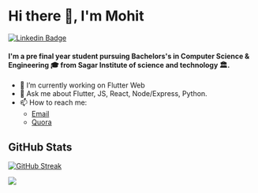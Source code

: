 # Hi there 👋, I'm Mohit

[![Linkedin Badge](https://img.shields.io/badge/-LinkedIn-0e76a8?style=flat-square&logo=Linkedin&logoColor=white)](https://www.linkedin.com/in/mohit-kushwaha/)

<h4>I'm a pre final year student pursuing Bachelors's in Computer Science & Engineering 🎓 from Sagar Institute of science and technology 🏛.</h4>

- 🔭 I’m currently working on Flutter Web
- 💬 Ask me about Flutter, JS, React, Node/Express, Python.
- 📫 How to reach me:
  - [Email](mohitkush375@gmail.com)
  - [Quora](https://www.quora.com/profile/Mohit-Kushwaha-63)


## GitHub Stats

[![GitHub Streak](https://github-readme-streak-stats.herokuapp.com/?user=mohit-codes)](https://github.com/mohit-codes/github-readme-streak-stats)

<div>
  <img src="https://github-readme-stats.vercel.app/api?username=mohit-codes&count_private=true&include_all_commits=true&custom_title=Mohit's GitHub stats&show_icons=true&title_color=fb8c00" />
</div>

<!--
- 🌱 I’m currently learning ...
- 👯 I’m looking to collaborate on ...
- 🤔 I’m looking for help with ...
- 😄 Pronouns: ...
- ⚡ Fun fact: ...
-->
